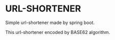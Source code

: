 # URL-SHORTENER

Simple url-shortener made by spring boot.

This url-shortener encoded by BASE62 algorithm.
